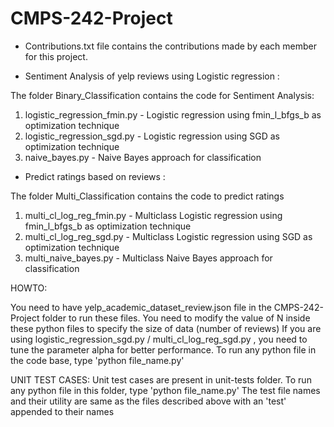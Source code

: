 # CMPS-242-Project
- Contributions.txt file contains the contributions made by each member for this project.


- Sentiment Analysis of yelp reviews using Logistic regression :

The folder Binary_Classification contains the code for Sentiment Analysis:

1. logistic_regression_fmin.py - Logistic regression using fmin_l_bfgs_b as optimization technique
2. logistic_regression_sgd.py  - Logistic regression using SGD as optimization technique
3. naive_bayes.py	       - Naive Bayes approach for classification


- Predict ratings based on reviews :

The folder Multi_Classification contains the code to predict ratings

1. multi_cl_log_reg_fmin.py - Multiclass Logistic regression using fmin_l_bfgs_b as optimization technique
2. multi_cl_log_reg_sgd.py  - Multiclass Logistic regression using SGD as optimization technique
3. multi_naive_bayes.py     - Multiclass Naive Bayes approach for classification

HOWTO:

You need to have yelp_academic_dataset_review.json file in the CMPS-242-Project folder to run these files.
You need to modify the value of N inside these python files to specify the size of data (number of reviews)
If you are using logistic_regression_sgd.py / multi_cl_log_reg_sgd.py , you need to tune the parameter alpha for better performance.
To run any python file in the code base, type 'python file_name.py'

UNIT TEST CASES:
Unit test cases are present in unit-tests folder.
To run any python file in this folder, type 'python file_name.py'
The test file names and their utility are same as the files described above with an 'test' appended to their names
